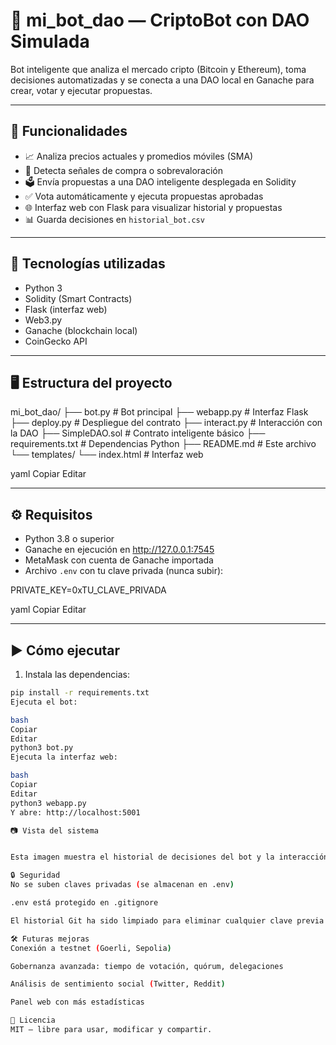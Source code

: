 # 🤖 mi_bot_dao — CriptoBot con DAO Simulada

Bot inteligente que analiza el mercado cripto (Bitcoin y Ethereum), toma decisiones automatizadas y se conecta a una DAO local en Ganache para crear, votar y ejecutar propuestas.

---

## 🚀 Funcionalidades

- 📈 Analiza precios actuales y promedios móviles (SMA)
- 🧠 Detecta señales de compra o sobrevaloración
- 🗳️ Envía propuestas a una DAO inteligente desplegada en Solidity
- ✅ Vota automáticamente y ejecuta propuestas aprobadas
- 🌐 Interfaz web con Flask para visualizar historial y propuestas
- 📊 Guarda decisiones en `historial_bot.csv`

---

## 🧩 Tecnologías utilizadas

- Python 3
- Solidity (Smart Contracts)
- Flask (interfaz web)
- Web3.py
- Ganache (blockchain local)
- CoinGecko API

---

## 🖥️ Estructura del proyecto

mi_bot_dao/
├── bot.py # Bot principal
├── webapp.py # Interfaz Flask
├── deploy.py # Despliegue del contrato
├── interact.py # Interacción con la DAO
├── SimpleDAO.sol # Contrato inteligente básico
├── requirements.txt # Dependencias Python
├── README.md # Este archivo
└── templates/
└── index.html # Interfaz web

yaml
Copiar
Editar

---

## ⚙️ Requisitos

- Python 3.8 o superior
- Ganache en ejecución en http://127.0.0.1:7545
- MetaMask con cuenta de Ganache importada
- Archivo `.env` con tu clave privada (nunca subir):

PRIVATE_KEY=0xTU_CLAVE_PRIVADA

yaml
Copiar
Editar

---

## ▶️ Cómo ejecutar

1. Instala las dependencias:

```bash
pip install -r requirements.txt
Ejecuta el bot:

bash
Copiar
Editar
python3 bot.py
Ejecuta la interfaz web:

bash
Copiar
Editar
python3 webapp.py
Y abre: http://localhost:5001

📷 Vista del sistema


Esta imagen muestra el historial de decisiones del bot y la interacción con la DAO simulada en local.

🔒 Seguridad
No se suben claves privadas (se almacenan en .env)

.env está protegido en .gitignore

El historial Git ha sido limpiado para eliminar cualquier clave previa

🛠️ Futuras mejoras
Conexión a testnet (Goerli, Sepolia)

Gobernanza avanzada: tiempo de votación, quórum, delegaciones

Análisis de sentimiento social (Twitter, Reddit)

Panel web con más estadísticas

📄 Licencia
MIT — libre para usar, modificar y compartir.
